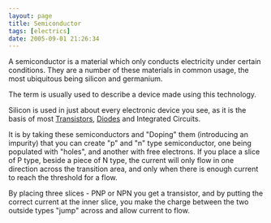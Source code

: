 ```yaml
---
layout: page
title: Semiconductor
tags: [electrics]
date: 2005-09-01 21:26:34
---
```

A semiconductor is a material which only conducts electricity under certain conditions. They are a number of these materials in common usage, the most ubiquitous being silicon and germanium.

The term is usually used to describe a device made using this technology.

Silicon is used in just about every electronic device you see, as it is the basis of most [Transistors](/wiki/transistor.html "Transistor"), [Diodes](/wiki/diode.html "Diode") and Integrated Circuits.

It is by taking these semiconductors and "Doping" them (introducing an impurity) that you can create "p" and "n" type semiconductor, one being populated with "holes", and another with free electrons. If you place a slice of P type, beside a piece of N type, the current will only flow in one direction across the transition area, and only when there is enough current to reach the threshold for a flow.

By placing three slices - PNP or NPN you get a transistor, and by putting the correct current at the inner slice, you make the charge between the two outside types "jump" across and allow current to flow.
